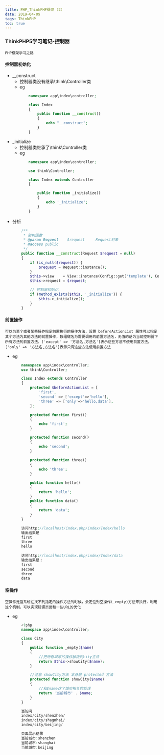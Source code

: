 ```yaml
---
title: PHP_ThinkPHP框架 (2)
date: 2019-04-09
tags: ThinkPHP
toc: true
---
```


### ThinkPHP5学习笔记-控制器
    PHP框架学习之路

<!-- more -->

#### 控制器初始化
- __construct
    * 控制器类没有继承\think\Controller类
    * eg
        ```php
            namespace app\index\controller;

            class Index
            {
                public function __construct()
                {
                    echo "__construct";
                }
            }
        ```
- _initialize
    * 控制器类继承了\think\Controller类
    * eg
        ```php
            namespace app\index\controller;

            use think\Controller;

            class Index extends Controller
            {

                public function _initialize()
                {
                    echo '_initialize';
                }
            }
        ```
- 分析
    ```php
        /**
         * 架构函数
         * @param Request    $request     Request对象
         * @access public
         */
        public function __construct(Request $request = null)
        {
            if (is_null($request)) {
                $request = Request::instance();
            }
            $this->view    = View::instance(Config::get('template'), Config::get('view_replace_str'));
            $this->request = $request;

            // 控制器初始化
            if (method_exists($this, '_initialize')) {
                $this->_initialize();
            }
        }
    ```

#### 前置操作
    可以为某个或者某些操作指定前置执行的操作方法，设置 beforeActionList 属性可以指定某个方法为其他方法的前置操作，数组键名为需要调用的前置方法名，无值的话为当前控制器下所有方法的前置方法。['except' => '方法名,方法名']表示这些方法不使用前置方法，['only' => '方法名,方法名']表示只有这些方法使用前置方法
- eg
    ```php
        namespace app\index\controller;
        use think\Controller;

        class Index extends Controller
        {
            protected $beforeActionList = [
                'first',
                'second' => ['except'=>'hello'],
                'three' => ['only'=>'hello,data'],
            ];

            protected function first()
            {
                echo 'first';
            }

            protected function second()
            {
                echo 'second';
            }
            
            protected function three()
            {
                echo 'three';
            }

            public function hello()
            {
                return 'hello';
            }
            public function data()
            {
                return 'data';
            }
        }

        访问http://localhost/index.php/index/Index/hello
        输出结果是
        first
        three
        hello
        
        访问http://localhost/index.php/index/Index/data
        输出结果是：
        first
        second
        three
        data
    ```

#### 空操作
    空操作是指系统在找不到指定的操作方法的时候，会定位到空操作(_empty)方法来执行，利用这个机制，可以实现错误页面和一些URL的优化
- eg
    ```php
        <?php
        namespace app\index\controller;

        class City
        {
            public function _empty($name)
            {
                //把所有城市的操作解析到city方法
                return $this->showCity($name);
            }

            //注意 showCity方法 本身是 protected 方法
            protected function showCity($name)
            {
                //和$name这个城市相关的处理
                return '当前城市' . $name;
            }
        }

        当访问
        index/city/shenzhen/
        index/city/shagnhai/
        index/city/beijing/

        页面展示结果
        当前城市:shenzhen
        当前城市:shanghai
        当前城市:beijing
    ```


